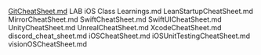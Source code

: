 [GitCheatSheet.md](GitCheatSheet.md)
LAB iOS Class Learnings.md
LeanStartupCheatSheet.md
MirrorCheatSheet.md
SwiftCheatSheet.md
SwiftUICheatSheet.md
UnityCheatSheet.md
UnrealCheatSheet.md
XcodeCheatSheet.md
discord_cheat_sheet.md
iOSCheatSheet.md
iOSUnitTestingCheatSheet.md
visionOSCheatSheet.md

